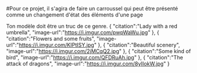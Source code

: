 #Pour ce projet, il s'agira de faire un carroussel qui peut être présenté comme un changement d'état des éléments d'une page


Ton modèle doit être un truc de ce genre.
    {
      "citation":"Lady with a red umbrella",
      "image-url":"https://i.imgur.com/pwpWaWu.jpg"
    },
    {
      "citation":"Flowers and some fruits",
      "image-url":"https://i.imgur.com/KIPtISY.jpg"
    },
    {
      "citation":"Beautiful scenery",
      "image-url":"https://i.imgur.com/2jMCqQ2.jpg"
    },
    {
      "citation":"Some kind of bird",
      "image-url":"https://i.imgur.com/QFDRuAh.jpg"
    },
    {
      "citation":"The attack of dragons",
      "image-url":"https://i.imgur.com/8yIIokW.jpg"
    }
